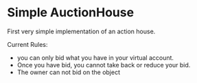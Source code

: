 # Simple AuctionHouse

First very simple implementation of an action house. 

Current Rules:
- you can only bid what you have in your virtual account. 
- Once you have bid, you cannot take back or reduce your bid. 
- The owner can not bid on the object

